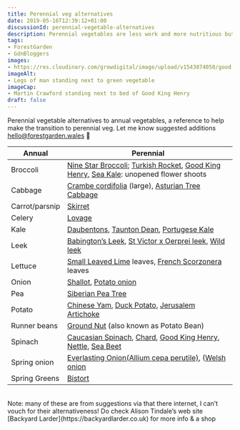 ```yaml
---
title: Perennial veg alternatives
date: 2019-05-16T12:39:12+01:00
discussionId: perennial-vegetable-alternatives
description: Perennial vegetables are less work and more nutritious but it’s a big cultural shift to adopt new veg. Here’s a simple table of perennial vegetable equivalents to annual vegetables to help the process.
tags: 
- ForestGarden
- GdnBloggers
images: 
- https://res.cloudinary.com/growdigital/image/upload/v1543874050/good-king-henry-41163987821.jpg
imageAlt: 
- Legs of man standing next to green vegetable
imageCap:
- Martin Crawford standing next to bed of Good King Henry 
draft: false
---
```


Perennial vegetable alternatives to annual vegetables, a reference to help make the transition to perennial veg. Let me know suggested additions <hello@forestgarden.wales> 🙂

Annual | Perennial
---|---
Broccoli | [Nine Star Broccoli](https://pfaf.org/user/Plant.aspx?LatinName=Brassica+oleracea+botrytis+aparagoides); [Turkish Rocket](https://pfaf.org/user/Plant.aspx?LatinName=Bunias+orientalis), [Good King Henry](https://pfaf.org/user/plant.aspx?latinname=Chenopodium+bonus-henricus), [Sea Kale](https://pfaf.org/user/Plant.aspx?LatinName=Crambe+maritima): unopened flower shoots
Cabbage | [Crambe cordifolia](https://pfaf.org/user/Plant.aspx?LatinName=Crambe+cordifolia) (large), [Asturian Tree Cabbage](https://backyardlarder.co.uk/2014/09/portuguese-kale/)
Carrot/parsnip | [Skirret](https://pfaf.org/user/plant.aspx?LatinName=Sium+sisarum)
Celery | [Lovage](https://pfaf.org/user/Plant.aspx?LatinName=Levisticum+officinale)
Kale | [Daubentons](https://backyardlarder.co.uk/plants/daubenton-kale/), [Taunton Dean](https://www.incrediblevegetables.co.uk/taunton-deane-kale/), [Portugese Kale](https://backyardlarder.co.uk/2014/09/portuguese-kale/)
Leek | [Babington’s Leek](https://pfaf.org/user/Plant.aspx?LatinName=Allium+ampeloprasum+babingtonii), [St Victor x Oerprei leek](https://backyardlarder.co.uk/shop/perennial-leek-st-victor-x-oerprei/), [Wild leek](https://pfaf.org/user/Plant.aspx?LatinName=allium+ampeloprasum)
Lettuce | [Small Leaved Lime](https://pfaf.org/user/plant.aspx?latinname=Tilia+cordata) leaves, [French Scorzonera](https://pfaf.org/user/plant.aspx?LatinName=Reichardia+picroides) leaves
Onion | [Shallot](https://pfaf.org/user/plant.aspx?LatinName=Allium+cepa+ascalonicum), [Potato onion](https://pfaf.org/user/plant.aspx?latinname=Allium+cepa+aggregatum)
Pea | [Siberian Pea Tree](https://pfaf.org/user/plant.aspx?latinname=Caragana+arborescens)
Potato | [Chinese Yam](https://pfaf.org/user/plant.aspx?LatinName=Dioscorea+batatas), [Duck Potato](https://pfaf.org/user/plant.aspx?LatinName=Sagittaria+latifolia), [Jerusalem Artichoke](https://pfaf.org/user/Plant.aspx?LatinName=Helianthus+tuberosus)
Runner beans | [Ground Nut](https://pfaf.org/user/plant.aspx?LatinName=Apios+americana) (also known as Potato Bean)
Spinach | [Caucasian Spinach](https://backyardlarder.co.uk/plants/caucasian-spinach/), [Chard](https://pfaf.org/user/plant.aspx?latinname=Beta+vulgaris+%28Leaf+Beet+Group%29), [Good King Henry](https://pfaf.org/user/plant.aspx?latinname=Chenopodium+bonus-henricus), [Nettle](https://pfaf.org/user/plant.aspx?latinname=Urtica+dioica), [Sea Beet](https://pfaf.org/user/Plant.aspx?LatinName=Beta+vulgaris+maritima)
Spring onion | [Everlasting Onion(Allium cepa perutile)](https://pfaf.org/user/plant.aspx?latinname=Allium+cepa), ([Welsh onion](https://pfaf.org/user/plant.aspx?latinname=Allium+fistulosum)
Spring Greens | [Bistort](https://pfaf.org/user/Plant.aspx?LatinName=Polygonum+bistorta)

<br>
Note: many of these are from suggestions via that there internet, I can’t vouch for their alternativeness! Do check Alison Tindale’s web site [Backyard Larder](https://backyardlarder.co.uk) for more info & a shop
